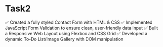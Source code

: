 # Task2
✅ Created a fully styled Contact Form with HTML &amp; CSS ✅ Implemented JavaScript Form Validation to ensure clean, user-friendly data input ✅ Built a Responsive Web Layout using Flexbox and CSS Grid ✅ Developed a dynamic To-Do List/Image Gallery with DOM manipulation
